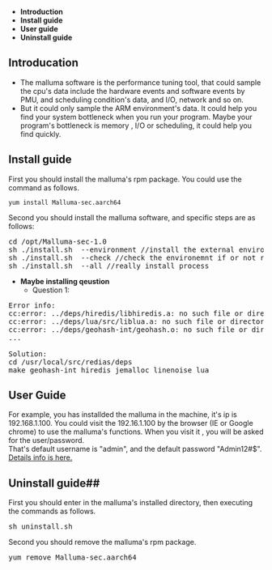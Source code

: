 - **Introduction**
- **Install guide**
- **User guide**
- **Uninstall guide**
## Introducation ##
- The malluma software is the performance tuning tool, that could sample the cpu's data include the hardware events and software events by PMU, and scheduling condition's data, and I/O, network and so on. 
- But it could only sample the ARM environment's data. It could help you  find your system bottleneck when you run your program. Maybe your program's bottleneck  is memory , I/O or scheduling, it could help you find  quickly.
## Install guide ##
First you should install the malluma's rpm package. You could use the command  as follows.
```
yum install Malluma-sec.aarch64
```
Second you should install the malluma software,  and specific steps are as follows:
    
<pre>
cd /opt/Malluma-sec-1.0 
sh ./install.sh  --environment //install the external environment
sh ./install.sh  --check //check the environemnt if or not ready
sh ./install.sh  --all //really install process
</pre>

- **Maybe installing qeustion**
	- Question 1: 
<pre>
Error info:
cc:error: ../deps/hiredis/libhiredis.a: no such file or directory
cc:error: ../deps/lua/src/liblua.a: no such file or directory
cc:error: ../deps/geohash-int/geohash.o: no such file or directory
...

Solution:
cd /usr/local/src/redias/deps
make geohash-int hiredis jemalloc linenoise lua
</pre>

## User Guide ##
For example, you has installded the malluma in the machine, it's ip is 192.168.1.100.
You could visit the 192.16.1.100 by the browser (IE or Google chrome) to use the malluma's functions. When you visit it , you will be asked for the user/password.  
That's default username is "admin", and the default password "Admin12#$". [Details info is here.](https://github.com/open-estuary/estuary/blob/master/doc/Malluma_UserGuide.pdf)
## Uninstall guide##

First you should enter in the malluma's installed directory, then executing the commands as follows.
<pre>
sh uninstall.sh
</pre>
Second you should remove the malluma's rpm package.
<pre>
yum remove Malluma-sec.aarch64
</pre>
